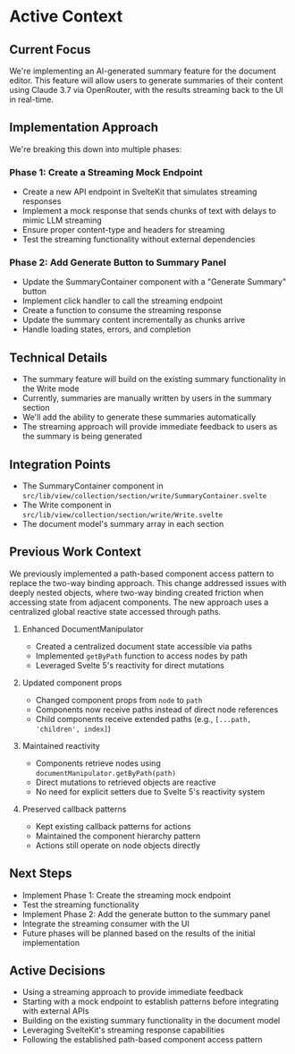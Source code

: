 # Active Context

## Current Focus
We're implementing an AI-generated summary feature for the document editor. This feature will allow users to generate summaries of their content using Claude 3.7 via OpenRouter, with the results streaming back to the UI in real-time.

## Implementation Approach
We're breaking this down into multiple phases:

### Phase 1: Create a Streaming Mock Endpoint
- Create a new API endpoint in SvelteKit that simulates streaming responses
- Implement a mock response that sends chunks of text with delays to mimic LLM streaming
- Ensure proper content-type and headers for streaming
- Test the streaming functionality without external dependencies

### Phase 2: Add Generate Button to Summary Panel
- Update the SummaryContainer component with a "Generate Summary" button
- Implement click handler to call the streaming endpoint
- Create a function to consume the streaming response
- Update the summary content incrementally as chunks arrive
- Handle loading states, errors, and completion

## Technical Details
- The summary feature will build on the existing summary functionality in the Write mode
- Currently, summaries are manually written by users in the summary section
- We'll add the ability to generate these summaries automatically
- The streaming approach will provide immediate feedback to users as the summary is being generated

## Integration Points
- The SummaryContainer component in `src/lib/view/collection/section/write/SummaryContainer.svelte`
- The Write component in `src/lib/view/collection/section/write/Write.svelte`
- The document model's summary array in each section

## Previous Work Context
We previously implemented a path-based component access pattern to replace the two-way binding approach. This change addressed issues with deeply nested objects, where two-way binding created friction when accessing state from adjacent components. The new approach uses a centralized global reactive state accessed through paths.

1. Enhanced DocumentManipulator
   - Created a centralized document state accessible via paths
   - Implemented `getByPath` function to access nodes by path
   - Leveraged Svelte 5's reactivity for direct mutations

2. Updated component props
   - Changed component props from `node` to `path`
   - Components now receive paths instead of direct node references
   - Child components receive extended paths (e.g., `[...path, 'children', index]`)

3. Maintained reactivity
   - Components retrieve nodes using `documentManipulator.getByPath(path)`
   - Direct mutations to retrieved objects are reactive
   - No need for explicit setters due to Svelte 5's reactivity system

4. Preserved callback patterns
   - Kept existing callback patterns for actions
   - Maintained the component hierarchy pattern
   - Actions still operate on node objects directly

## Next Steps
- Implement Phase 1: Create the streaming mock endpoint
- Test the streaming functionality
- Implement Phase 2: Add the generate button to the summary panel
- Integrate the streaming consumer with the UI
- Future phases will be planned based on the results of the initial implementation

## Active Decisions
- Using a streaming approach to provide immediate feedback
- Starting with a mock endpoint to establish patterns before integrating with external APIs
- Building on the existing summary functionality in the document model
- Leveraging SvelteKit's streaming response capabilities
- Following the established path-based component access pattern
